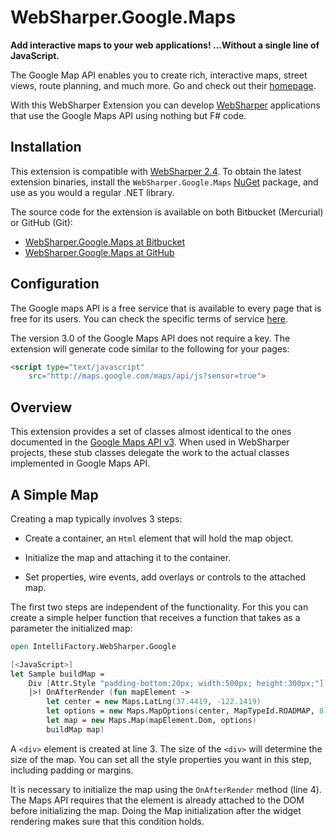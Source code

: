 # WebSharper.Google.Maps

**Add interactive maps to your web applications! ...Without a single
line of JavaScript.**

The Google Map API enables you to create rich, interactive maps,
street views, route planning, and much more.  Go and check out their
[homepage][gmaps].

With this WebSharper Extension you can develop
[WebSharper](http://websharper.com) applications that use the Google
Maps API using nothing but F# code.

[gmaps]: http://code.google.com/apis/maps/documentation/javascript

## Installation

This extension is compatible with [WebSharper
2.4](http://websharper.com).  To obtain the latest extension binaries,
install the `WebSharper.Google.Maps` [NuGet](http://nuget.org)
package, and use as you would a regular .NET library.

The source code for the extension is available on both Bitbucket
(Mercurial) or GitHub (Git):

* [WebSharper.Google.Maps at Bitbucket](http://bitbucket.org/IntelliFactory/websharper.google.maps)
* [WebSharper.Google.Maps at GitHub](http://github.com/intellifactory/Websharper.Google.Maps)

## Configuration

The Google maps API is a free service that is available to every page
that is free for its users. You can check the specific terms of
service [here][terms].

The version 3.0 of the Google Maps API does not require a key. The
extension will generate code similar to the following for your pages:

```html
<script type="text/javascript"
    src="http://maps.google.com/maps/api/js?sensor=true">
```

[terms]: http://code.google.com/apis/maps/terms.html

## Overview

This extension provides a set of classes almost identical to the ones
documented in the [Google Maps API v3][gmap-api].  When used in
WebSharper projects, these stub classes delegate the work to the
actual classes implemented in Google Maps API.

[gmap-api]: http://code.google.com/apis/maps/documentation/javascript

## A Simple Map

Creating a map typically involves 3 steps:

  * Create a container, an `Html` element that will hold the map
    object.

  * Initialize the map and attaching it to the container.

  * Set properties, wire events, add overlays or controls to the
    attached map.

The first two steps are independent of the functionality.  For this
you can create a simple helper function that receives a function that
takes as a parameter the initialized map:

```fsharp
open IntelliFactory.WebSharper.Google

[<JavaScript>]
let Sample buildMap =
    Div [Attr.Style "padding-bottom:20px; width:500px; height:300px;"]
    |>! OnAfterRender (fun mapElement ->
        let center = new Maps.LatLng(37.4419, -122.1419)
        let options = new Maps.MapOptions(center, MapTypeId.ROADMAP, 8)
        let map = new Maps.Map(mapElement.Dom, options)
        buildMap map)
```

A `<div>` element is created at line 3.  The size of the `<div>` will
determine the size of the map.  You can set all the style properties
you want in this step, including padding or margins.

It is necessary to initialize the map using the `OnAfterRender` method
(line 4).  The Maps API requires that the element is already attached
to the DOM before initializing the map.  Doing the Map initialization
after the widget rendering makes sure that this condition holds.
